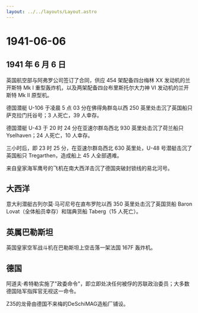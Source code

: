```yaml
---
layout: ../../layouts/Layout.astro
---
```


# 1941-06-06

## 1941 年 6 月 6 日

英国航空部与阿弗罗公司签订了合同，供应 454 架配备四台梅林 XX
发动机的兰开斯特 Mk I 重型轰炸机，以及两架配备四台布里斯托尔大力神 VI
发动机的兰开斯特 Mk II 原型机。

德国潜艇 U-106 于凌晨 5 点 03 分在佛得角群岛以西 250
英里处击沉了英国船只萨克拉门托谷号；3 人死亡，39 人幸存。

德国潜艇 U-43 于 20 时 24 分在亚速尔群岛西北 930 英里处击沉了荷兰船只
Yselhaven；24 人死亡，10 人幸存。

三小时后，即 23 时 25 分，在亚速尔群岛西北 630 英里处，U-48
号潜艇击沉了英国船只 Tregarthen，造成船上 45 人全部遇难。

来自皇家海军鹰号的飞机在南大西洋击沉了德国突破封锁线的易北河号。

## 大西洋

意大利潜艇古列尔莫·马可尼号在直布罗陀以西 350 英里处击沉了英国货船 Baron
Lovat（全体船员幸存）和瑞典货船 Taberg（15 人死亡）。

## 英属巴勒斯坦

英国皇家空军战斗机在巴勒斯坦上空击落一架法国 167F 轰炸机。

## 德国

阿道夫·希特勒实施了"政委命令"，即立即处决任何被俘的苏联政治委员；大多数德国陆军指挥官无视这一命令。

Z35的龙骨由德国不来梅的DeSchiMAG造船厂铺设。
